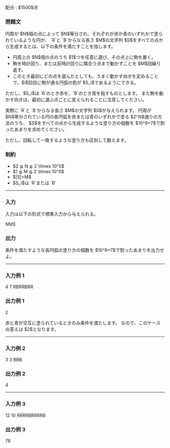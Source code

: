 
<div>

<span>

<span>

<p>
配点 : $1500$点
</p>

<div>

<section>

### **問題文**

<p>
円周が $N$個の点によって $N$等分され、それぞれが赤か青のいずれかで塗られているような円が、
`R`と `B`からなる長さ $M$の文字列 $S$をすべての点から生成するとは、以下の条件を満たすことを指します。
</p>

<ul>

<li>
円周上の $N$個の点のうち $1$つを任意に選び、その点上に駒を置く。
</li>

<li>
駒を時計回り、または反時計回りに隣合う点まで動かすことを $M$回繰り返す。
</li>

<li>
このとき最初にどの点を選んだとしても、うまく動かす向きを定めることで、$i$回目に駒が通る円弧の色が $S_i$であるようにできる。
</li>

</ul>

<p>
ただし、$S_i$は `R`のとき赤を、`B`のとき青を指すものとします。
また駒を動かす向きは、最初に選ぶ点ごとに変えられることに注意してください。
</p>

<p>
実際に `R`と `B`からなる長さ $M$の文字列 $S$が与えられます。
円周が $N$等分されている円の各円弧を赤または青のいずれかで塗る $2^N$通りの方法のうち、
$S$をすべての点から生成するような塗り方の個数を $10^9+7$で割ったあまりを求めてください。
</p>

<p>
ただし、回転して一致するような塗り方も区別して数えます。
</p>

</section>

</div>

<div>

<section>

### **制約**

<ul>

<li>
$2 ≦ N ≦ 2 \times 10^5$
</li>

<li>
$1 ≦ M ≦ 2 \times 10^5$
</li>

<li>
$|S|=M$
</li>

<li>
$S_i$は `R`または `B`
</li>

</ul>

</section>

</div>

---

<div>

<div>

<section>

### **入力**

<p>
入力は以下の形式で標準入力から与えられる。
</p>

<div>

$N$$M$$S$
</div>

</section>

</div>

<div>

<section>

### **出力**

<p>
条件を満たすような各円弧の塗り方の個数を $10^9+7$で割ったあまりを出力せよ。
</p>

</section>

</div>

</div>

---

<div>

<section>

### **入力例 1**

<div>

4 7
RBRRBRR

</div>

</section>

</div>

<div>

<section>

### **出力例 1**

<div>

2

</div>

<p>
赤と青が交互に塗られているときのみ条件を満たします。
なので、このケースの答えは $2$となります。
</p>

</section>

</div>

---

<div>

<section>

### **入力例 2**

<div>

3 3
BBB

</div>

</section>

</div>

<div>

<section>

### **出力例 2**

<div>

4

</div>

</section>

</div>

---

<div>

<section>

### **入力例 3**

<div>

12 10
RRRRBRRRRB

</div>

</section>

</div>

<div>

<section>

### **出力例 3**

<div>

78

</div>

</section>

</div>

</span>

</span>

</div>
